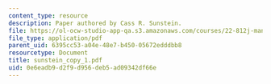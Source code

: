 ```yaml
---
content_type: resource
description: Paper authored by Cass R. Sunstein.
file: https://ol-ocw-studio-app-qa.s3.amazonaws.com/courses/22-812j-managing-nuclear-technology-spring-2004/0e6eadb9d2f9d956deb5ad09342df66e_sunstein_copy_1.pdf
file_type: application/pdf
parent_uid: 6395cc53-a04e-48e7-b450-05672edddbb8
resourcetype: Document
title: sunstein_copy_1.pdf
uid: 0e6eadb9-d2f9-d956-deb5-ad09342df66e
---
```

